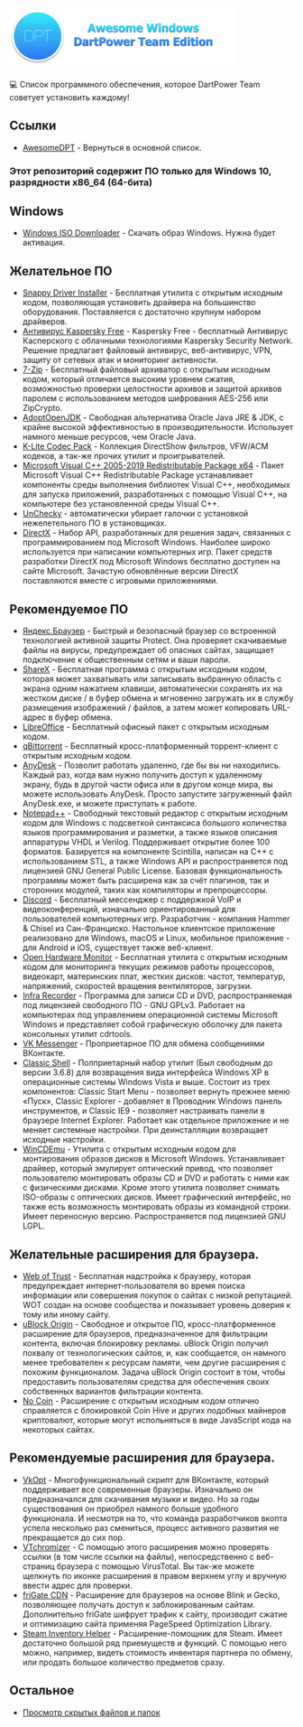 # <img src="https://raw.githubusercontent.com/dpteam/AwesomeDPT-WindowsSoft/master/content/logo.png?raw=true" width="400">

💻 Список программного обеспечения, которое DartPower Team советует установить каждому!

## Ссылки

- [AwesomeDPT](https://dpteam.github.io/AwesomeDPT) - Вернуться в основной список.

### Этот репозиторий содержит ПО только для Windows 10, разрядности x86_64 (64-бита)

## Windows

- [Windows ISO Downloader](https://www.comss.ru/page.php?id=3137) - Скачать образ Windows. Нужна будет активация.

## Желательное ПО

- [Snappy Driver Installer](https://www.snappy-driver-installer.org/download) - Бесплатная утилита с открытым исходным кодом, позволяющая установить драйвера на большинство оборудования. Поставляется с достаточно крупнум набором драйверов.
- [Антивирус Kaspersky Free](https://www.comss.ru/page.php?id=2619) - Kaspersky Free - бесплатный Антивирус Касперского с облачными технологиями Kaspersky Security Network. Решение предлагает файловый антивирус, веб-антивирус, VPN, защиту от сетевых атак и мониторинг активности.
- [7-Zip](https://www.comss.ru/page.php?id=2022) - Бесплатный файловый архиватор с открытым исходным кодом, который отличается высоким уровнем сжатия, возможностью проверки целостности архивов и защитой архивов паролем с использованием методов шифрования AES-256 или ZipCrypto.
- [AdoptOpenJDK](https://adoptopenjdk.net/) - Свободная альтернатива Oracle Java JRE & JDK, с крайне высокой эффективностью в производительности. Использует намного меньше ресурсов, чем Oracle Java.
- [K-Lite Codec Pack](http://www.codecguide.com/download_kl.htm) - Коллекция DirectShow фильтров, VFW/ACM кодеков, а так-же прочих утилит и проигрывателей.
- [Microsoft Visual C++ 2005-2019 Redistributable Package x64](http://forum.oszone.net/post1173864.html) - Пакет Microsoft Visual C++ Redistributable Package устанавливает компоненты среды выполнения библиотек Visual C++, необходимых для запуска приложений, разработанных с помощью Visual C++, на компьютере без установленной среды Visual C++.
- [UnChecky](https://unchecky.com) - автоматически убирает галочки с установкой нежелетельного ПО в установщиках.
- [DirectX](https://www.microsoft.com/RU-RU/DOWNLOAD/confirmation.aspx?id=35) - Набор API, разработанных для решения задач, связанных с программированием под Microsoft Windows. Наиболее широко используется при написании компьютерных игр. Пакет средств разработки DirectX под Microsoft Windows бесплатно доступен на сайте Microsoft. Зачастую обновлённые версии DirectX поставляются вместе с игровыми приложениями.


## Рекомендуемое ПО

- [Яндекс.Браузер](https://browser.yandex.ru) - Быстрый и безопасный браузер со встроенной технологией активной защиты Protect. Она проверяет скачиваемые файлы на вирусы, предупреждает об опасных сайтах, защищает подключение к общественным сетям и ваши пароли.
- [ShareX](https://getsharex.com) - Бесплатная программа с открытым исходным кодом, которая может захватывать или записывать выбранную область с экрана одним нажатием клавиши, автоматически сохранять их на жестком диске / в буфер обмена и мгновенно загружать их в службу размещения изображений / файлов, а затем может копировать URL-адрес в буфер обмена.
- [LibreOffice](https://ru.libreoffice.org) - Бесплатный офисный пакет с открытым исходным кодом.
- [qBittorrent](https://www.fosshub.com/qBittorrent.html) - Бесплатный кросс-платформенный торрент-клиент с открытым исходным кодом.
- [AnyDesk](https://download.anydesk.com/AnyDesk.exe) - Позволит работать удаленно, где бы вы ни находились. Каждый раз, когда вам нужно получить доступ к удаленному экрану, будь в другой части офиса или в другом конце мира, вы можете использовать AnyDesk. Просто запустите загруженный файл AnyDesk.exe, и можете приступать к работе.
- [Notepad++](https://notepad-plus-plus.org/download) - Свободный текстовый редактор с открытым исходным кодом для Windows с подсветкой синтаксиса большого количества языков программирования и разметки, а также языков описания аппаратуры VHDL и Verilog. Поддерживает открытие более 100 форматов. Базируется на компоненте Scintilla, написан на C++ с использованием STL, а также Windows API и распространяется под лицензией GNU General Public License. Базовая функциональность программы может быть расширена как за счёт плагинов, так и сторонних модулей, таких как компиляторы и препроцессоры.
- [Discord](https://discordapp.com) - Бесплатный мессенджер с поддержкой VoIP и видеоконференций, изначально ориентированный для пользователей компьютерных игр. Разработчик - компания Hammer & Chisel из Сан-Франциско. Настольное клиентское приложение реализовано для Windows, macOS и Linux, мобильное приложение - для Android и iOS, существует также веб-клиент.
- [Open Hardware Monitor](https://openhardwaremonitor.org/files/openhardwaremonitor-v0.8.0-beta.zip) - Бесплатная утилита с открытым исходным кодом для мониторинга текущих режимов работы процессоров, видеокарт, материнских плат, жестких дисков: частот, температур, напряжений, скоростей вращения вентиляторов, загрузки.
- [Infra Recorder](https://www.fosshub.com/InfraRecorder.html?dwl=ir053_x64.msi) - Программа для записи CD и DVD, распространяемая под лицензией свободного ПО - GNU GPLv3. Работает на компьютерах под управлением операционной системы Microsoft Windows и представляет собой графическую оболочку для пакета консольных утилит cdrtools.
- [VK Messenger](https://vk.com/messenger) - Проприетарное ПО для обмена сообщениями ВКонтакте.
- [Classic Shell](http://www.classicshell.net) - Полприетарный набор утилит (Был свободным до версии 3.6.8) для возвращения вида интерфейса Windows XP в операционные системы Windows Vista и выше. Состоит из трех компонентов: Classic Start Menu - позволяет вернуть прежнее меню «Пуск», Classic Explorer - добавляет в Проводник Windows панель инструментов, и Classic IE9 - позволяет настраивать панели в браузере Internet Explorer. Работает как отдельное приложение и не меняет системные настройки. При деинсталляции возвращает исходные настройки.
- [WinCDEmu](http://wincdemu.sysprogs.org) - Утилита с открытым исходным кодом для монтирования образов дисков в Microsoft Windows. Устанавливает драйвер, который эмулирует оптический привод, что позволяет пользователю монтировать образы CD и DVD и работать с ними как с физическими дисками. Кроме этого утилита позволяет снимать ISO-образы с оптических дисков. Имеет графический интерфейс, но также есть возможность монтировать образы из командной строки. Имеет переносную версию. Распространяется под лицензией GNU LGPL.

## Желательные расширения для браузера.

- [Web of Trust](https://www.mywot.com) - Бесплатная надстройка к браузеру, которая предупреждает интернет-пользователя во время поиска информации или совершения покупок о сайтах с низкой репутацией. WOT создан на основе сообщества и показывает уровень доверия к тому или иному сайту. 
- [uBlock Origin](https://chrome.google.com/webstore/detail/ublock-origin/cjpalhdlnbpafiamejdnhcphjbkeiagm) - Свободное и открытое ПО, кросс-платформенное расширение для браузеров, предназначенное для фильтрации контента, включая блокировку рекламы. uBlock Origin получил похвалу от технологических сайтов, и, как сообщается, он намного менее требователен к ресурсам памяти, чем другие расширения с похожим функционалом. Задача uBlock Origin состоит в том, чтобы предоставить пользователям средства для обеспечения своих собственных вариантов фильтрации контента. 
- [No Coin](https://chrome.google.com/webstore/detail/no-coin-block-miners-on-t/gojamcfopckidlocpkbelmpjcgmbgjcl) - Расширение с открытым исходным кодом отлично справляется с блокировкой Coin Hive и других подобных майнеров криптовалют, которые могут испольняться в виде JavaScript кода на некоторых сайтах.

## Рекомендуемые расширения для браузера.

- [VkOpt](http://vkopt.net/download/) - Многофункциональный скрипт для ВКонтакте, который поддерживает все современные браузеры. Изначально он предназначался для скачивания музыки и видео. Но за годы существования он приобрел намного больше удобного функционала. И несмотря на то, что команда разработчиков вкопта успела несколько раз смениться, процесс активного развития не прекращается до сих пор. 
- [VTchromizer](https://chrome.google.com/webstore/detail/vtchromizer/efbjojhplkelaegfbieplglfidafgoka) - С помощью этого расширения можно проверять ссылки (в том числе ссылки на файлы), непосредственно с веб-страниц браузера с помощью VirusTotal. Вы так-же можете щелкнуть по иконке расширения в правом верхнем углу и вручную ввести адрес для проверки.
- [friGate CDN](https://chrome.google.com/webstore/detail/frigate-cdn-smooth-access/mbacbcfdfaapbcnlnbmciiaakomhkbkb) - Расширение для браузеров на основе Blink и Gecko, позволяющее получать доступ к заблокированным сайтам. Дополнительно friGate шифрует трафик к сайту, производит сжатие и оптимизацию сайта применяя PageSpeed Optimization Library.
- [Steam Inventory Helper](https://chrome.google.com/webstore/detail/steam-inventory-helper/cmeakgjggjdlcpncigglobpjbkabhmjl) - Расширение-помощник для Steam. Имеет достаточно большой ряд приемуществ и функций. С помощью него можно, например, видеть стоимость инвентаря партнера по обмену, или продать большое количество предметов сразу.

## Остальное

* [Просмотр скрытых файлов и папок](https://support.microsoft.com/ru-ru/help/4028316/windows-view-hidden-files-and-folders-in-windows-10)
